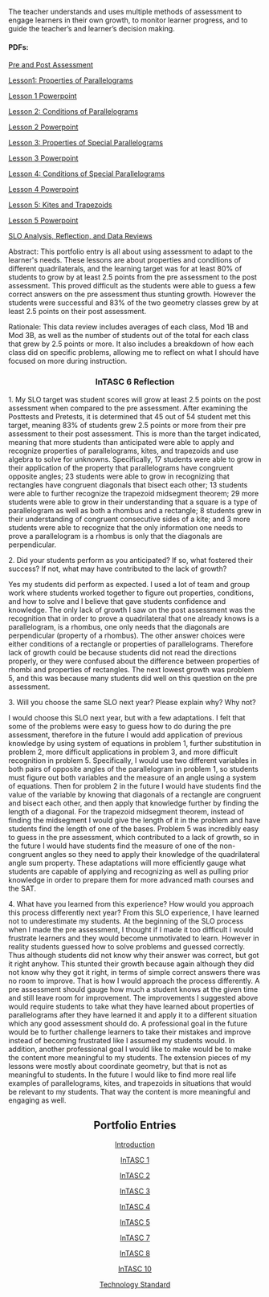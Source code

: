 <html>
<p>The teacher understands and uses multiple methods of assessment to engage learners in their own growth, to monitor learner progress, and to guide the teacher’s and learner’s decision making.</p>
<body>
  <h4>PDFs: </h4>
  <p><a href="InTASC%206%20SLO%20Pre%20Quiz%2C%20Post%20Quiz%2C%20Quiz%20Redo.pdf">Pre and Post Assessment</a></p>
  <p><a href="InTASC%206%20LP%206-2.pdf">Lesson1: Properties of Parallelograms</a></p>
  <p><a href="G2a%20Properties%20of%20Parallelograms.pdf">Lesson 1 Powerpoint</a></p>
  <p><a href="InTASC%206%20LP%206-3.pdf">Lesson 2: Conditions of Parallelograms</a></p>
  <p><a href="G3b%20Conditions%20for%20Parallelograms%20Coordinate%20Proofs.pdf">Lesson 2 Powerpoint</a></p>
  <p><a href="InTASC%206%20LP%206-4.pdf">Lesson 3: Properties of Special Parallelograms</a></p>
  <p><a href="G2c%20after%20G3%20Properties%20of%20Special%20Parallelograms.pdf">Lesson 3 Powerpoint</a></p>
  <p><a href="InTASC%206%20LP%206-5.pdf">Lesson 4: Conditions of Special Parallelograms</a></p>
  <p><a href="Observation%20Conditions%20Special%20Parallelograms%20ppt.pdf">Lesson 4 Powerpoint</a></p>
  <p><a href="InTASC%206%20LP%206-6.pdf">Lesson 5: Kites and Trapezoids</a></p>
  <p><a href="G4a%20Properties%20of%20Kites.pdf">Lesson 5 Powerpoint</a></p>
  <p><a href="InTASC%206%20SLO%20template.pdf">SLO Analysis, Reflection, and Data Reviews</a></p>
  
  <p>Abstract: This portfolio entry is all about using assessment to adapt to the learner's needs. These lessons are about properties and conditions of different quadrilaterals, and the learning target was for at least 80% of students to grow by at least 2.5 points from the pre assessment to the post assessment. This proved difficult as the students were able to guess a few correct answers on the pre assessment thus stunting growth. However the students were successful and 83% of the two geometry classes grew by at least 2.5 points on their post assessment.</p>
  <p>Rationale: This data review includes averages of each class, Mod 1B and Mod 3B, as well as the number of students out of the total for each class that grew by 2.5 points or more. It also includes a breakdown of how each class did on specific problems, allowing me to reflect on what I should have focused on more during instruction. </p>
<h3 align="center">InTASC 6 Reflection</h3>
<p>1.	My SLO target was student scores will grow at least 2.5 points on the post assessment when compared to the pre assessment.  After examining the Posttests and Pretests, it is determined that 45 out of 54 student met this target, meaning 83% of students grew 2.5 points or more from their pre assessment to their post assessment.  This is more than the target indicated, meaning that more students than anticipated were able to apply and recognize properties of parallelograms, kites, and trapezoids and use algebra to solve for unknowns.  Specifically, 17 students were able to grow in their application of the property that parallelograms have congruent opposite angles; 23 students  were able to grow in recognizing that rectangles have congruent diagonals that bisect each other; 13 students were able to further recognize the trapezoid midsegment theorem; 29 more students were able to grow in their understanding that a square is a type of parallelogram as well as both a rhombus and a rectangle; 8 students grew in their understanding of congruent consecutive sides of a kite; and 3 more students were able to recognize that the only information one needs to prove a parallelogram is a rhombus is only that the diagonals are perpendicular. </p>
<p>2.	Did your students perform as you anticipated? If so, what fostered their success?  If not, what may have contributed to the lack of growth? 
<p>Yes my students did perform as expected.  I used a lot of team and group work where students worked together to figure out properties, conditions, and how to solve and I believe that gave students confidence and knowledge. The only lack of growth I saw on the post assessment was the recognition that in order to prove a quadrilateral that one already knows is a parallelogram, is a rhombus, one only needs that the diagonals are perpendicular (property of a rhombus).  The other answer choices were either conditions of a rectangle or properties of parallelograms.  Therefore lack of growth could be because students did not read the directions properly, or they were confused about the difference between properties of rhombi and properties of rectangles. The next lowest growth was problem 5, and this was because many students did well on this question on the pre assessment. </p></p>
<p>3.	Will you choose the same SLO next year?  Please explain why?  Why not? 
<p>I would choose this SLO next year, but with a few adaptations.  I felt that some of the problems were easy to guess how to do during the pre assessment, therefore in the future I would add application of previous knowledge by using system of equations in problem 1, further substitution in problem 2, more difficult applications in problem 3, and more difficult recognition in problem 5.  Specifically, I would use two different variables in both pairs of opposite angles of the parallelogram in problem 1, so students must figure out both variables and the measure of an angle using a system of equations.  Then for problem 2 in the future I would have students find the value of the variable by knowing that diagonals of a rectangle are congruent and bisect each other, and then apply that knowledge further by finding the length of a diagonal.  For the trapezoid midsegment theorem, instead of finding the midsegment I would give the length of it in the problem and have students find the length of one of the bases.  Problem 5 was incredibly easy to guess in the pre assessment, which contributed to a lack of growth, so in the future I would have students find the measure of one of the non-congruent angles so they need to apply their knowledge of the quadrilateral angle sum property.   These adaptations will more efficiently gauge what students are capable of applying and recognizing as well as pulling prior knowledge in order to prepare them for more advanced math courses and the SAT.  </p></p>
<p>4.	What have you learned from this experience?  How would you approach this process differently next year? 
From this SLO experience, I have learned not to underestimate my students.  At the beginning of the SLO process when I made the pre assessment, I thought if I made it too difficult I would frustrate learners and they would become unmotivated to learn.  However in reality students guessed how to solve problems and guessed correctly.  Thus although students did not know why their answer was correct, but got it right anyhow.  This stunted their growth because again although they did not know why they got it right, in terms of simple correct answers there was no room to improve.  That is how I would approach the process differently.  A pre assessment should gauge how much a student knows at the given time and still leave room for improvement.  The improvements I suggested above would require students to take what they have learned about properties of parallelograms after they have learned it and apply it to a different situation which any good assessment should do.  A professional goal in the future would be to further challenge learners to take their mistakes and improve instead of becoming frustrated like I assumed my students would.  In addition, another professional goal I would like to make would be to make the content more meaningful to my students.  The extension pieces of my lessons were mostly about coordinate geometry, but that is not as meaningful to students.  In the future I would like to find more real life examples of parallelograms, kites, and trapezoids in situations that would be relevant to my students.  That way the content is more meaningful and engaging as well.  </p></p>



  <h2 align="center">Portfolio Entries</h2>
<p align="center"><a href="https://etrumble.github.io/Emily-Trumble-Portfolio/">Introduction</a></p>
<p align="center"><a href="https://etrumble.github.io/InTASC_1/">InTASC 1</a></p>
<p align="center"><a href="https://etrumble.github.io/InTASC_2/">InTASC 2</a></p>
<p align="center"><a href="https://etrumble.github.io/InTASC_3/">InTASC 3</a></p>
<p align="center"><a href="https://etrumble.github.io/InTASC_4/">InTASC 4</a></p>
<p align="center"><a href="https://etrumble.github.io/InTASC_5/">InTASC 5</a></p>
<p align="center"><a href="https://etrumble.github.io/InTASC_7/">InTASC 7</a></p>
<p align="center"><a href="https://etrumble.github.io/InTASC_8/">InTASC 8</a></p>
<p align="center"><a href="https://etrumble.github.io/InTASC_10/">InTASC 10</a></p>
<p align="center"><a href="https://etrumble.github.io/Technology_Standard/">Technology Standard</a></p>
  
